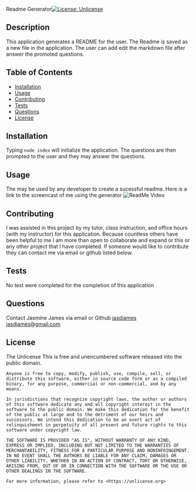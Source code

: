 
Readme Generator[![License: Unlicense](https://img.shields.io/badge/license-Unlicense-blue.svg)](http://unlicense.org/)

## Description 
This application generates a README for the user. The Readme is saved as a new file in the application. The user can add edit the markdown file after answer the promoted questions. 

## Table of Contents 

* [Installation](#installation)
* [Usage](#usage)
* [Contributing](#contributing)
* [Tests](#tests)
* [Questions](#questions)
* [License](#license)

## Installation
Typing `node index` will initialize the application. The questions are then prompted to the user and they may answer the questions. 


## Usage 
The may be used by any developer to create a sucessful readme. Here is a link to the screencast of me using the generator ![ReadMe Video](https://screencast-o-matic.com/watch/crniVmRPQ2)




## Contributing
I was assisted in this project by my tutor, class instruction, and office hours (with my instructor) for this application. Because countless others have been helpful to me I am more than open to collaborate and expand or this or any other project that I have completed. If someone would like to contribute they can contact me via email or github listed below. 


## Tests
No test were completed for the completion of this application 

## Questions
Contact Jasmine James via email or Github
[jasdjames](github.com/jasdjames)
jasdjames@gmail.com

## License
The Unlicense
This is free and unencumbered software released into the public domain.

    Anyone is free to copy, modify, publish, use, compile, sell, or
    distribute this software, either in source code form or as a compiled
    binary, for any purpose, commercial or non-commercial, and by any
    means.
    
    In jurisdictions that recognize copyright laws, the author or authors
    of this software dedicate any and all copyright interest in the
    software to the public domain. We make this dedication for the benefit
    of the public at large and to the detriment of our heirs and
    successors. We intend this dedication to be an overt act of
    relinquishment in perpetuity of all present and future rights to this
    software under copyright law.
    
    THE SOFTWARE IS PROVIDED "AS IS", WITHOUT WARRANTY OF ANY KIND,
    EXPRESS OR IMPLIED, INCLUDING BUT NOT LIMITED TO THE WARRANTIES OF
    MERCHANTABILITY, FITNESS FOR A PARTICULAR PURPOSE AND NONINFRINGEMENT.
    IN NO EVENT SHALL THE AUTHORS BE LIABLE FOR ANY CLAIM, DAMAGES OR
    OTHER LIABILITY, WHETHER IN AN ACTION OF CONTRACT, TORT OR OTHERWISE,
    ARISING FROM, OUT OF OR IN CONNECTION WITH THE SOFTWARE OR THE USE OR
    OTHER DEALINGS IN THE SOFTWARE.
    
    For more information, please refer to <https://unlicense.org> 